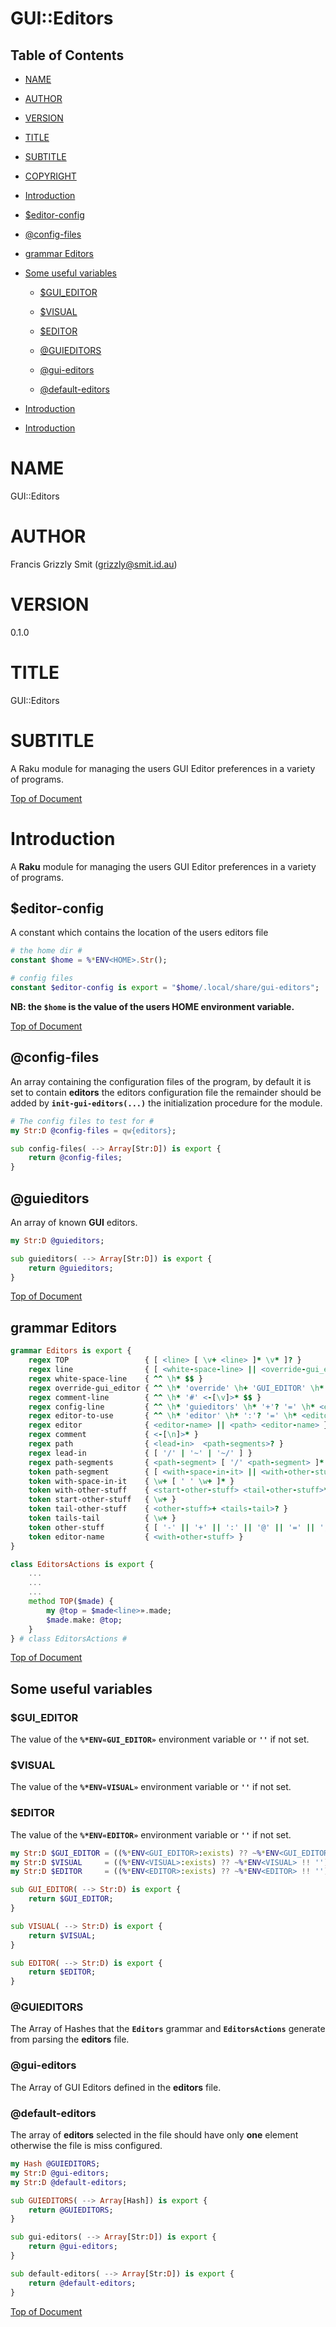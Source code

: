 GUI::Editors
============

Table of Contents
-----------------

  * [NAME](#name)

  * [AUTHOR](#author)

  * [VERSION](#version)

  * [TITLE](#title)

  * [SUBTITLE](#subtitle)

  * [COPYRIGHT](#copyright)

  * [Introduction](#introduction)

  * [$editor-config](#editor-config)

  * [@config-files](#config-files)

  * [grammar Editors](#grammar-editors)

  * [Some useful variables](#some-useful-variables)

    * [$GUI_EDITOR](#gui_editor)

    * [$VISUAL](#visual)

    * [$EDITOR](#editor)

    * [@GUIEDITORS](#guieditors)

    * [@gui-editors](#gui-editors)

    * [@default-editors](#default-editors)

  * [Introduction](#introduction)

  * [Introduction](#introduction)

NAME
====

GUI::Editors 

AUTHOR
======

Francis Grizzly Smit (grizzly@smit.id.au)

VERSION
=======

0.1.0

TITLE
=====

GUI::Editors

SUBTITLE
========

A Raku module for managing the users GUI Editor preferences in a variety of programs.

[Top of Document](#table-of-contents)

Introduction
============

A **Raku** module for managing the users GUI Editor preferences in a variety of programs. 

$editor-config
--------------

A constant which contains the location of the users editors file

```raku
# the home dir #
constant $home = %*ENV<HOME>.Str();

# config files
constant $editor-config is export = "$home/.local/share/gui-editors";
```

**NB: the `$home` is the value of the users HOME environment variable.**

[Top of Document](#table-of-contents)

@config-files
-------------

An array containing the configuration files of the program, by default it is set to contain **editors** the editors configuration file the remainder should be added by **`init-gui-editors(...)`** the initialization procedure for the module.

```raku
# The config files to test for #
my Str:D @config-files = qw{editors};

sub config-files( --> Array[Str:D]) is export {
    return @config-files;
}
```

@guieditors
-----------

An array of known **GUI** editors. 

```raku
my Str:D @guieditors;

sub guieditors( --> Array[Str:D]) is export {
    return @guieditors;
}
```

[Top of Document](#table-of-contents)

grammar Editors
---------------

```raku
grammar Editors is export {
    regex TOP                 { [ <line> [ \v+ <line> ]* \v* ]? }
    regex line                { [ <white-space-line> || <override-gui_editor> || <config-line> || <editor-to-use> || <comment-line> ] }
    regex white-space-line    { ^^ \h* $$ }
    regex override-gui_editor { ^^ \h* 'override' \h+ 'GUI_EDITOR' \h* $$ }
    regex comment-line        { ^^ \h* '#' <-[\v]>* $$ }
    regex config-line         { ^^ \h* 'guieditors' \h* '+'? '=' \h* <editor> \h* [ '#' <comment> \h* ]? $$ }
    regex editor-to-use       { ^^ \h* 'editor' \h* ':'? '=' \h* <editor> \h* [ '#' <comment> \h* ]? $$ }
    regex editor              { <editor-name> || <path> <editor-name> }
    regex comment             { <-[\n]>* }
    regex path                { <lead-in>  <path-segments>? }
    regex lead-in             { [ '/' | '~' | '~/' ] }
    regex path-segments       { <path-segment> [ '/' <path-segment> ]* '/' }
    token path-segment        { [ <with-space-in-it> || <with-other-stuff> ] }
    token with-space-in-it    { \w+ [ ' ' \w+ ]* }
    token with-other-stuff    { <start-other-stuff> <tail-other-stuff>* }
    token start-other-stuff   { \w+ }
    token tail-other-stuff    { <other-stuff>+ <tails-tail>? }
    token tails-tail          { \w+ }
    token other-stuff         { [ '-' || '+' || ':' || '@' || '=' || ',' || '&' || '%' || '.' ] }
    token editor-name         { <with-other-stuff> }
}

class EditorsActions is export {
    ...
    ...
    ...
    method TOP($made) {
        my @top = $made<line>».made;
        $made.make: @top;
    }
} # class EditorsActions #
```

[Top of Document](#table-of-contents)

Some useful variables
---------------------

### $GUI_EDITOR

The value of the **`%*ENV«GUI_EDITOR»`** environment variable or **`''`** if not set.

### $VISUAL

The value of the **`%*ENV«VISUAL»`** environment variable or **`''`** if not set.

### $EDITOR

The value of the **`%*ENV«EDITOR»`** environment variable or **`''`** if not set.

```raku
my Str:D $GUI_EDITOR = ((%*ENV<GUI_EDITOR>:exists) ?? ~%*ENV<GUI_EDITOR> !! '');
my Str:D $VISUAL     = ((%*ENV<VISUAL>:exists) ?? ~%*ENV<VISUAL> !! '');
my Str:D $EDITOR     = ((%*ENV<EDITOR>:exists) ?? ~%*ENV<EDITOR> !! '');

sub GUI_EDITOR( --> Str:D) is export {
    return $GUI_EDITOR;
}

sub VISUAL( --> Str:D) is export {
    return $VISUAL;
}

sub EDITOR( --> Str:D) is export {
    return $EDITOR;
}
```

### @GUIEDITORS

The Array of Hashes that the **`Editors`** grammar and **`EditorsActions`** generate from parsing the **editors** file.

### @gui-editors

The Array of GUI Editors defined in the **editors** file.

### @default-editors

The array of **editors** selected in the file should have only **one** element otherwise the file is miss configured.

```raku
my Hash @GUIEDITORS;
my Str:D @gui-editors;
my Str:D @default-editors;

sub GUIEDITORS( --> Array[Hash]) is export {
    return @GUIEDITORS;
}

sub gui-editors( --> Array[Str:D]) is export {
    return @gui-editors;
}

sub default-editors( --> Array[Str:D]) is export {
    return @default-editors;
}
```

[Top of Document](#table-of-contents)

